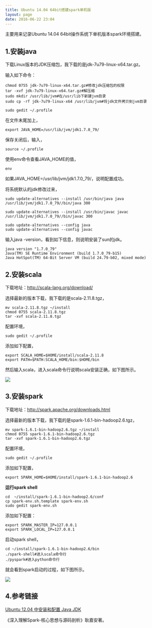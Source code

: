 ```yaml
---
title: Ubuntu 14.04 64bit搭建spark单机版
layout: page
date: 2016-06-22 23:04
---
```


主要用来记录Ubuntu 14.04 64bit操作系统下单机版本spark环境搭建。

## 1.安装java ##

下载Linux版本的JDK压缩包，我下载的是jdk-7u79-linux-x64.tar.gz。

输入如下命令：

    chmod 0755 jdk-7u79-linux-x64.tar.gz#修改jdk压缩包的权限
    tar -xvf jdk-7u79-linux-x64.tar.gz#解压缩
    sudo mkdir /usr/lib/jvm#在/usr/lib下新建jvm目录
    sudo cp -rf jdk-7u79-linux-x64 /usr/lib/jvm#将jdk文件拷贝到jvm目录

    sudo gedit ~/.profile

在文件末尾加上，

    export JAVA_HOME=/usr/lib/jvm/jdk1.7.0_79/

保存关闭后，输入，

    source ~/.profile

使用env命令查看JAVA_HOME的值，

    env

如果JAVA_HOME=/usr/lib/jvm/jdk1.7.0_79/，说明配置成功。

将系统默认的jdk修改过来，

    sudo update-alternatives --install /usr/bin/java java /usr/lib/jvm/jdk1.7.0_79//bin/java 300

    sudo update-alternatives --install /usr/bin/javac javac /usr/lib/jvm/jdk1.7.0_79//bin/javac 300

    sudo update-alternatives --config java
    sudo update-alternatives --config javac

输入java -version，看到如下信息，则说明安装了sun的jdk。

	java version "1.7.0_79"
	Java(TM) SE Runtime Environment (build 1.7.0_79-b15)
	Java HotSpot(TM) 64-Bit Server VM (build 24.79-b02, mixed mode)


## 2.安装scala ##

下载地址：http://scala-lang.org/download/

选择最新的版本下载，我下载的是scala-2.11.8.tgz，

    mv scala-2.11.8.tgz ~/install
    chmod 0755 scala-2.11.8.tgz
    tar -xvf scala-2.11.8.tgz

配置环境，

    sudo gedit ~/.profile

添加如下配置，

    export SCALA_HOME=$HOME/install/scala-2.11.8
    export PATH=$PATH:SCALA_HOME/bin:$HOME/bin

然后输入scala，进入scala命令行说明scala安装正确，如下图所示。

![](http://i.imgur.com/6K9UQq0.png)

## 3.安装spark ##

下载地址：http://spark.apache.org/downloads.html

选择最新的版本下载，我下载的是spark-1.6.1-bin-hadoop2.6.tgz，

    mv spark-1.6.1-bin-hadoop2.6.tgz ~/install
    chmod 0755 spark-1.6.1-bin-hadoop2.6.tgz
    tar -xvf spark-1.6.1-bin-hadoop2.6.tgz

配置环境，

    sudo gedit ~/.profile

添加如下配置，

    export SPARK_HOME=$HOME/install/spark-1.6.1-bin-hadoop2.6


**运行spark shell**

    cd  ~/install/spark-1.6.1-bin-hadoop2.6/conf
    cp spark-env.sh.template spark-env.sh
    sudo gedit spark-env.sh

添加如下配置：

    export SPARK_MASTER_IP=127.0.0.1
    export SPARK_LOCAL_IP=127.0.0.1

启动spark shell，

    cd ~/install/spark-1.6.1-bin-hadoop2.6/bin
    ./spark-shell#进入scala命令行
    ./pyspark#进入python命令行

就会看到spark启动的过程，如下图所示。

![](http://i.imgur.com/UbSmSyB.jpg)

## 4.参考链接 ##

[Ubuntu 12.04 中安装和配置 Java JDK](http://www.cnblogs.com/bluestorm/archive/2012/05/10/2493592.html)

《深入理解Spark-核心思想与源码剖析》耿嘉安著。
